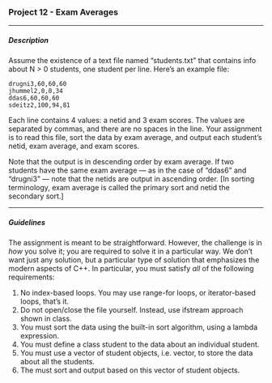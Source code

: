 ### Project 12 - Exam Averages

---
##### Description
Assume the existence of a text file named “students.txt” that contains info about N > 0 students, one student per line. Here’s an example file:

	drugni3,60,60,60
	jhummel2,0,0,34	ddas6,60,60,60
	sdeitz2,100,94,81Each line contains 4 values: a netid and 3 exam scores. The values are separated by commas, and there are no spaces in the line. Your assignment is to read this file, sort the data by exam average, and output each student’s netid, exam average, and exam scores.
Note that the output is in descending order by exam average. If two students have the same exam average — as in the case of “ddas6” and “drugni3” — note that the netids are output in ascending order. [In sorting terminology, exam average is called the primary sort and netid the secondary sort.]---
##### GuidelinesThe assignment is meant to be straightforward. However, the challenge is in *how* you solve it; you are required to solve it in a particular way. We don’t want just any solution, but a particular type of solution that emphasizes the modern aspects of C++. In particular, you must satisfy *all* of the following requirements:
1. No index-based loops. You may use range-for loops, or iterator-based loops, that’s it.2. Do not open/close the file yourself. Instead, use ifstream approach shown in class.3. You must sort the data using the built-in sort algorithm, using a lambda expression.4. You must define a class student to the data about an individual student.5. You must use a vector of student objects, i.e. vector<student>, to store the data about all the students.6. The must sort and output based on this vector of student objects.